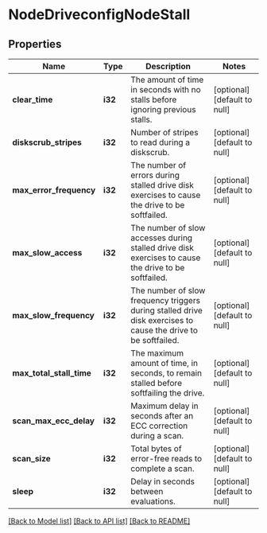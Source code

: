 # NodeDriveconfigNodeStall

## Properties
Name | Type | Description | Notes
------------ | ------------- | ------------- | -------------
**clear_time** | **i32** | The amount of time in seconds with no stalls before ignoring previous stalls. | [optional] [default to null]
**diskscrub_stripes** | **i32** | Number of stripes to read during a diskscrub. | [optional] [default to null]
**max_error_frequency** | **i32** | The number of errors during stalled drive disk exercises to cause the drive to be softfailed. | [optional] [default to null]
**max_slow_access** | **i32** | The number of slow accesses during stalled drive disk exercises to cause the drive to be softfailed. | [optional] [default to null]
**max_slow_frequency** | **i32** | The number of slow frequency triggers during stalled drive disk exercises to cause the drive to be softfailed. | [optional] [default to null]
**max_total_stall_time** | **i32** | The maximum amount of time, in seconds, to remain stalled before softfailing the drive. | [optional] [default to null]
**scan_max_ecc_delay** | **i32** | Maximum delay in seconds after an ECC correction during a scan. | [optional] [default to null]
**scan_size** | **i32** | Total bytes of error-free reads to complete a scan. | [optional] [default to null]
**sleep** | **i32** | Delay in seconds between evaluations. | [optional] [default to null]

[[Back to Model list]](../README.md#documentation-for-models) [[Back to API list]](../README.md#documentation-for-api-endpoints) [[Back to README]](../README.md)


